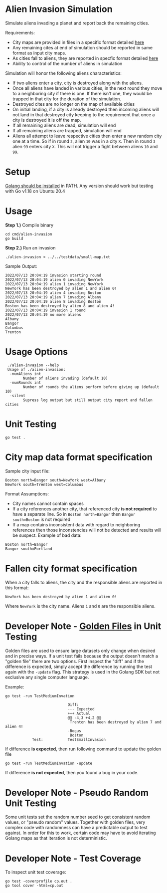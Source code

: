 # Alien Invasion Simulation

Simulate aliens invading a planet and report back the remaining cities.

Requirements:
* City maps are provided in files in a specific format detailed [here](#cityMapFormat)
* Any remaining cites at end of simulation should be reported in same format as input city maps.
* As cities fall to aliens, they are reported in specfic format detailed [here](#reportFallenCityFormat)
* Ability to control of the number of aliens in simulation

Simulation will honor the following aliens characteristics:

* If two aliens enter a city, city is destroyed along with the aliens.
* Once all aliens have landed in various cities, in the next round they move to a neighboring city if there is one.  If there isn't one, they would be trapped in that city for the duration of the simulation.
* Destroyed cites are no longer on the map of available cities
* On initial landing, if a city is already destroyed then incoming aliens will not land in that destroyed city keeping to the requirement that once a city is destroyed it is off the map.
* If all remaining aliens are dead, simulation will end
* If all remaining aliens are trapped, simulation will end
* Aliens all attempt to leave respective cities then enter a new random city one at a time. So if in round `2`, alien `10` was in a city `X`.  Then in round `3` alien `99` enters city `X`.  This will not trigger a fight between aliens `10` and `99`.

# Setup

[Golang should be installed](https://go.dev/dl/) in PATH.  Any version should work but testing with Go v1.18 on Ubuntu 20.4

# Usage

**Step 1.)** Compile binary

    cd cmd/alien-invasion
    go build

**Step 2.)** Run an invasion

    ./alien-invasion < ../../testdata/small-map.txt

Sample Output:

```
2022/07/13 20:04:19 invasion starting round
2022/07/13 20:04:19 alien 0 invading NewYork
2022/07/13 20:04:19 alien 1 invading NewYork
NewYork has been destroyed by alien 1 and alien 0!
2022/07/13 20:04:19 alien 4 invading Boston
2022/07/13 20:04:19 alien 7 invading Albany
2022/07/13 20:04:19 alien 8 invading Boston
Boston has been destroyed by alien 8 and alien 4!
2022/07/13 20:04:19 invasion 1 round
2022/07/13 20:04:19 no more aliens
Albany
Bangor
Columbus
Trenton
```

# Usage Options

```
 ./alien-invasion --help
 Usage of ./alien-invasion:
  -numAliens int
    	Number of aliens invading (default 10)
  -numRounds int
    	Number of rounds the aliens perform before giving up (default 10)
  -silent
    	Supress log output but still output city report and fallen cities
```

# Unit Testing

```
go test .
```

# <a name="cityMapFormat"></a>City map data format specification

Sample city input file:
```
Boston north=Bangor south=NewYork west=Albany
NewYork south=Trenton west=Columbus
```

Format Assumptions:

* City names cannot contain spaces
* If a city references another city, that referenced city **is not required** to have a separate line.  So in `Boston north=Bangor` then `Bangor south=Boston` is not required
* If a map contains inconsistent data with regard to neighboring references then those inconstencies will not be detected and results will be suspect.
Example of bad data:

```
Boston north=Bangor
Bangor south=Portland
```
# <a name="reportFallenCityFormat"></a>Fallen city format specification    

When a city falls to aliens, the city and the responsible aliens are reported in this format:

```
NewYork has been destroyed by alien 1 and alien 0!
```

Where `NewYork` is the city name. Aliens `1` and `0` are the responsible aliens.

# Developer Note - [Golden Files](https://ieftimov.com/posts/testing-in-go-golden-files/) in Unit Testing

Golden files are used to ensure large datasets only change when desired and in precise ways. If a unit test fails because the output doesn't match a "golden file" there are two options.  First inspect the "diff" and if the difference is expected, simply accept the difference by running the test again with the `-update` flag.  This strategy is used in the Golang SDK but not exclusive any single computer language.

Example:
```
go test -run TestMediumInvation

        	            	Diff:
        	            	--- Expected
        	            	+++ Actual
        	            	@@ -4,3 +4,2 @@
        	            	 Trenton has been destroyed by alien 7 and alien 4!
        	            	-Bogus
        	            	 Boston
        	Test:       	TestSmallInvasion
```

If difference **is expected**, then run following command to update the golden file

```
go test -run TestMediumInvation -update
```

If difference **is not expected**, then you found a bug in your code.

# Developer Note - Pseudo Random Unit Testing

Some unit tests set the random number seed to get consistent random values, or "pseudo random" values.  Together with golden files, very complex code with randomness can have a predictable output to test against.  In order for this to work, certain code may have to avoid iterating Golang maps as that iteration is not deterministic.

# Developer Note - Test Coverage

To inspect unit test coverage:

```
go test -coverprofile cp.out .
go tool cover -html=cp.out
```